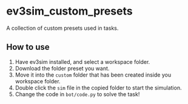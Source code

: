 # ev3sim_custom_presets
A collection of custom presets used in tasks.

## How to use

1. Have ev3sim installed, and select a workspace folder.
2. Download the folder preset you want.
3. Move it into the `custom` folder that has been created inside you workspace folder.
4. Double click the `sim` file in the copied folder to start the simulation.
5. Change the code in `bot/code.py` to solve the task!

